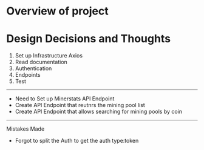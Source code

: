 # Overview of project

# Design Decisions and Thoughts

1. Set up Infrastructure
   Axios
2. Read documentation
3. Authentication
4. Endpoints
5. Test

---

- Need to Set up Minerstats API Endpoint
- Create API Endpoint that reutnrs the mining pool list
- Create API Endpoint that allows searching for mining pools by coin

---

Mistakes Made

- Forgot to split the Auth to get the auth type:token
